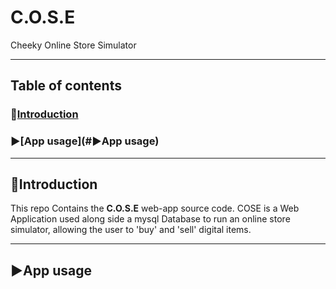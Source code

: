 
# C.O.S.E

Cheeky Online Store Simulator

------------------

## Table of contents

### :large_blue_diamond:[Introduction](#:large_blue_diamond:Introduction)

### :arrow_forward:[App usage](#:arrow_forward:App usage)

------------------

## :large_blue_diamond:Introduction 

This repo Contains the **C.O.S.E** web-app source code. COSE is a Web Application used along side a mysql Database to run an online store simulator, allowing the user to 'buy' and 'sell' digital items. 

-----------------

## :arrow_forward:App usage



